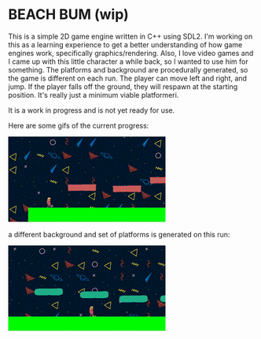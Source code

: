 # BEACH BUM (wip)
This is a simple 2D game engine written in C++ using SDL2. 
I'm working on this as a learning experience to get a better understanding of how game engines work, specifically graphics/rendering. 
Also, I love video games and I came up with this little character a while back, so I wanted to use him for something.
The platforms and background are procedurally generated, so the game is different on each run. The player can move left and right,
and jump. If the player falls off the ground, they will respawn at the starting position. It's really just a minimum viable platformeri.

It is a work in progress and is not yet ready for use.

Here are some gifs of the current progress: 

![Beach Bum Example Gif](assets/bb_example.gif)

a different background and set of platforms is generated on this run:

![Beach Bum Example Gif 2](assets/bb_example_2.gif)